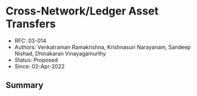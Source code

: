 <!--
 Copyright IBM Corp. All Rights Reserved.

 SPDX-License-Identifier: CC-BY-4.0
 -->
# Cross-Network/Ledger Asset Transfers

- RFC: 03-014
- Authors: Venkatraman Ramakrishna, Krishnasuri Narayanam, Sandeep Nishad, Dhinakaran Vinayagamurthy
- Status: Proposed
- Since: 02-Apr-2022

## Summary

